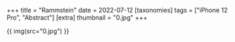 +++
title = "Rammstein"
date = 2022-07-12
[taxonomies]
tags = ["iPhone 12 Pro", "Abstract"]
[extra]
thumbnail = "0.jpg"
+++

{{ img(src="0.jpg") }}
